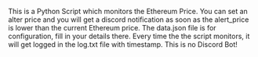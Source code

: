 This is a Python Script which monitors the Ethereum Price. 
You can set an alter price and you will get a discord notification as soon as the alert_price is lower than the current Ethereum price.
The data.json file is for configuration, fill in your details there.
Every time the the script monitors, it will get logged in the log.txt file with timestamp.
This is no Discord Bot!
